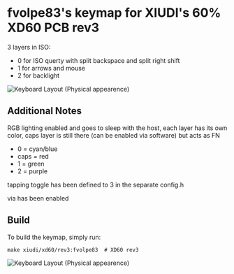# fvolpe83's keymap for XIUDI's 60% XD60 PCB rev3

3 layers in ISO:

- 0 for ISO querty with split backspace and split right shift 
- 1 for arrows and  mouse 
- 2 for backlight


![Keyboard Layout (Physical appearence)](https://i.imgur.com/Zgc4Fv6.jpg "physical layout")


## Additional Notes

RGB lighting enabled and goes to sleep with the host, each layer has its own color, caps layer is still there (can be enabled via software) but acts as FN

- 0 = cyan/blue
- caps = red
- 1 =  green
- 2 = purple

tapping toggle has been defined to 3 in the separate config.h

via has been enabled

## Build

To build the keymap, simply run:

    make xiudi/xd60/rev3:fvolpe83  # XD60 rev3
	
	
![Keyboard Layout (Physical appearence)](https://i.imgur.com/CSRPjbX.png "physical layout")

